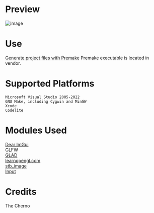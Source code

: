 # Preview
![image](https://github.com/user-attachments/assets/f4dd5926-2f28-4ce0-931a-19453fdd9489)

# Use
[Generate project files with Premake](https://premake.github.io/docs/Using-Premake#using-premake-to-generate-project-files)
Premake executable is located in vendor.

# Supported Platforms
    Microsoft Visual Studio 2005-2022
    GNU Make, including Cygwin and MinGW
    Xcode
    Codelite

# Modules Used
[Dear ImGui](https://github.com/ocornut/imgui)  
[GLFW](https://github.com/glfw/glfw)  
[GLAD](https://github.com/Dav1dde/glad)  
[learnopengl.com](https://learnopengl.com/)  
[stb_image](https://github.com/nothings/stb/blob/master/stb_image.h)  
[Input](https://stackoverflow.com/questions/55573238/how-do-i-do-a-proper-input-class-in-glfw-for-a-game-engine)  

# Credits
The Cherno
